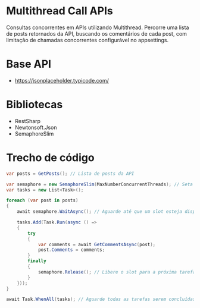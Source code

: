 # Multithread Call APIs
Consultas concorrentes em APIs utilizando Multithread. Percorre uma lista de posts retornados da API, buscando os comentários de cada post, com limitação de chamadas concorrentes configurável no appsettings.

# Base API
* https://jsonplaceholder.typicode.com/

# Bibliotecas
* RestSharp
* Newtonsoft.Json
* SemaphoreSlim

# Trecho de código
```c#
var posts = GetPosts(); // Lista de posts da API

var semaphore = new SemaphoreSlim(MaxNumberConcurrentThreads); // Seta a quantidade máxima de Task concorrentes
var tasks = new List<Task>();

foreach (var post in posts)
{
    await semaphore.WaitAsync(); // Aguarde até que um slot esteja disponível no semaphore

    tasks.Add(Task.Run(async () =>
    {
        try
        {
            var comments = await GetCommentsAsync(post);
            post.Comments = comments;
        }
        finally
        {
            semaphore.Release(); // Libere o slot para a próxima tarefa
        }
    }));
}

await Task.WhenAll(tasks); // Aguarde todas as tarefas serem concluídas
```
